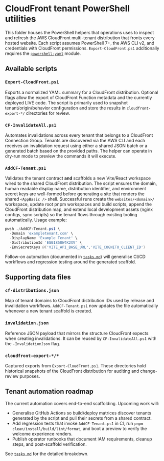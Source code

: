 # CloudFront tenant PowerShell utilities

This folder houses the PowerShell helpers that operations uses to inspect and
refresh the AWS CloudFront multi-tenant distribution that fronts every hosted
website. Each script assumes PowerShell 7+, the AWS CLI v2, and credentials with
CloudFront permissions. `Export-CloudFront.ps1` additionally requires the
[`powershell-yaml`](https://www.powershellgallery.com/packages/powershell-yaml)
module.

## Available scripts

### `Export-CloudFront.ps1`

Exports a normalized YAML summary for a CloudFront distribution. Optional flags
allow the export of CloudFront Function metadata and the currently deployed
LIVE code. The script is primarily used to snapshot tenant/origin/behavior
configuration and store the results in `cloudfront-export-*/` directories for
review.

### `CF-InvalidateAll.ps1`

Automates invalidations across every tenant that belongs to a CloudFront
Connection Group. Tenants are discovered via the AWS CLI and each receives an
invalidation request using either a shared JSON batch or a generated batch based
on the provided paths. The helper can operate in dry-run mode to preview the
commands it will execute.

### `AddCF-Tenant.ps1`

Validates the tenant contract **and** scaffolds a new Vite/React workspace wired
to the shared CloudFront distribution. The script ensures the domain, human
readable display name, distribution identifier, and environment secret keys are
well-formed before generating a site that renders the shared `<AppBasic />`
shell. Successful runs create the `websites/<domain>/` workspace, update root
pnpm workspaces and build scripts, append the CloudFront distribution map, and
extend local development assets (nginx configs, sync scripts) so the tenant
flows through existing tooling automatically. Usage example:

```powershell
pwsh ./AddCF-Tenant.ps1 \
  -Domain 'exampletenant.com' \
  -DisplayName 'Example Tenant' \
  -DistributionId 'EGG1850W4K2XV' \
  -EnvSecretKeys @('VITE_API_BASE_URL','VITE_COGNITO_CLIENT_ID')
```

Follow-on automation (documented in [`tasks.md`](./tasks.md)) will generalise
CI/CD workflows and regression testing around the generated scaffold.

## Supporting data files

### `cf-distributions.json`

Map of tenant domains to CloudFront distribution IDs used by release and
invalidation workflows. `AddCF-Tenant.ps1` now updates the file automatically
whenever a new tenant scaffold is created.

### `invalidation.json`

Reference JSON payload that mirrors the structure CloudFront expects when
creating invalidations. It can be reused by `CF-InvalidateAll.ps1` with the
`-InvalidationJson` flag.

### `cloudfront-export-*/*`

Captured exports from `Export-CloudFront.ps1`. These directories hold historical
snapshots of the CloudFront distribution for auditing and change-review
purposes.

## Tenant automation roadmap

The current automation covers end-to-end scaffolding. Upcoming work will:

- Generalise GitHub Actions so build/deploy matrices discover tenants generated
  by the script and pull their secrets from a shared contract.
- Add regression tests that invoke `AddCF-Tenant.ps1` in CI, run `pnpm
  clean/install/build/lint/format`, and boot a preview to verify the welcome
  experience renders.
- Publish operator runbooks that document IAM requirements, cleanup steps, and
  post-scaffold verification.

See [`tasks.md`](./tasks.md) for the detailed breakdown.
